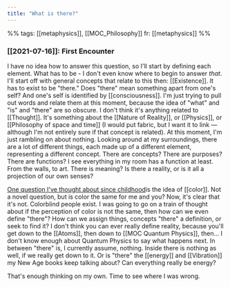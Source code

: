 ```yaml
---
title: "What is there?"
---
```

%%
tags: [[metaphysics]], [[MOC_Philosophy]]
fr: [[metaphysics]]
%%

### [[2021-07-16]]: First Encounter
I have no idea how to answer this question, so I'll start by defining each element. 
	What has to be - 
I don't even know where to begin to answer *that*. I'll start off with general concepts that relate to this then: [[Existence]]. It has to exist to be "there." Does "there" mean something apart from one's self? And one's self is identified by [[consciousness]]. I'm just trying to pull out words and relate them at this moment, because the idea of "what" and "is" and "there" are so obscure. I don't think it's anything related to [[Thought]]. It's something about the [[Nature of Reality]], or [[Physics]], or [[Philosophy of space and time]] (I would put fabric, but I want it to link — although I'm not entirely sure if that concept is related). At this moment, I'm just rambling on about nothing. 
Looking around at my surroundings, there are a lot of different things, each made up of a different element, representing a different concept. There are concepts? There are purposes? There are functions? I see everything in my room has a function at least. From the walls, to art. There is meaning? Is there a reality, or is it all a projection of our own senses? 

[One question I've thought about since childhood](https://www.livescience.com/21275-color-red-blue-scientists.html)is the idea of [[color]]. Not a novel question, but is color the same for me and you? Now, it's clear that it's not. Colorblind people exist.
I was going to go on a train of thought about if the perception of color is not the same, then how can we even define "there"? How can we assign things, concepts "there" a definition, or seek to find it? I don't think you can ever really define reality, because you'll get down to the [[Atoms]], then down to [[MOC Quantum Physics]], then... I don't know enough about Quantum Physics to say what happens next. In between "there" is, I currently assume, nothing. Inside there is nothing as well, if we really get down to it. Or is "there" the [[energy]] and [[Vibration]] my New Age books keep talking about? Can everything really be energy? 

That's enough thinking on my own. Time to see where I was wrong. 

